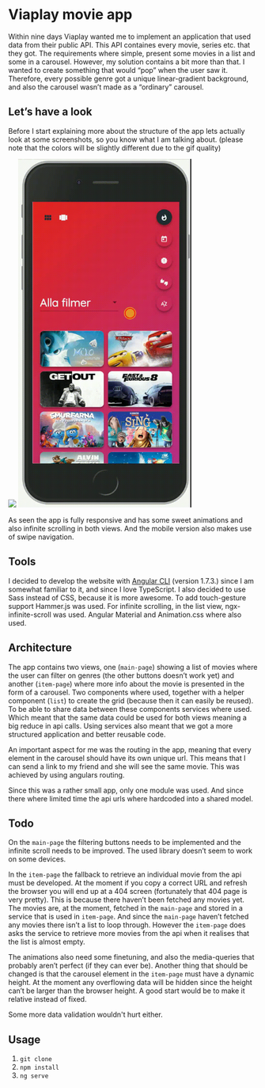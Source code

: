 # Viaplay movie app

Within nine days Viaplay wanted me to implement an application that used data from their public API. This API containes every movie, series etc. that they got. The requirements where simple, present some movies in a list and some in a carousel. However, my solution contains a bit more than that. I wanted to create something that would “pop” when the user saw it. Therefore, every possible genre got a unique linear-gradient background, and also the carousel wasn’t made as a “ordinary” carousel.

## Let’s have a look
Before I start explaining more about the structure of the app lets actually look at some screenshots, so you know what I am talking about. (please note that the colors will be slightly different due to the gif quality)

<img src="https://github.com/LudKam/viaplay-movie-app/blob/master/src/common/desktop.gif" width="700">

<img src="https://github.com/LudKam/viaplay-movie-app/blob/master/src/common/mobile.gif" width="350">

As seen the app is fully responsive and has some sweet animations and also infinite scrolling in both views. And the mobile version also makes use of swipe navigation.

## Tools
I decided to develop the website with [Angular CLI](https://github.com/angular/angular-cli) (version 1.7.3.) since I am somewhat familiar to it, and since I love TypeScript. I also decided to use Sass instead of CSS, because it is more awesome. To add touch-gesture support Hammer.js was used. For infinite scrolling, in the list view, ngx-infinite-scroll was used. Angular Material and Animation.css where also used.

## Architecture
The app contains two views, one (`main-page`) showing a list of movies where the user can filter on genres (the other buttons doesn’t work yet) and another (`item-page`) where more info about the movie is presented in the form of a carousel. Two components where used, together with a helper component (`list`) to create the grid (because then it can easily be reused). To be able to share data between these components services where used. Which meant that the same data could be used for both views meaning a big reduce in api calls. Using services also meant that we got a more structured application and better reusable code.

An important aspect for me was the routing in the app, meaning that every element in the carousel should have its own unique url. This means that I can send a link to my friend and she will see the same movie. This was achieved by using angulars routing.

Since this was a rather small app, only one module was used. And since there where limited time the api urls where hardcoded into a shared model.

## Todo
On the `main-page` the filtering buttons needs to be implemented and the infinite scroll needs to be improved. The used library doesn’t seem to work on some devices.

In the `item-page` the fallback to retrieve an individual movie from the api must be developed. At the moment if you copy a correct URL and refresh the browser you will end up at a 404 screen (fortunately that 404 page is very pretty). This is because there haven’t been fetched any movies yet. The movies are, at the moment, fetched in the `main-page` and stored in a service that is used in `item-page`. And since the `main-page` haven’t fetched any movies there isn’t a list to loop through. However the `item-page` does asks the service to retrieve more movies from the api when it realises that the list is almost empty.

The animations also need some finetuning, and also the media-queries that probably aren’t perfect (if they can ever be). Another thing that should be changed is that the carousel element in the `item-page` must have a dynamic height. At the moment any overflowing data will be hidden since the height can’t be larger than the browser height. A good start would be to make it relative instead of fixed.

Some more data validation wouldn't hurt either.

## Usage
1. `git clone`
2. `npm install`
3. `ng serve`

